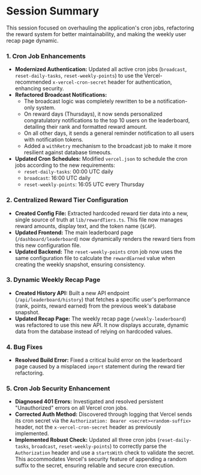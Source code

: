 # Session Summary

This session focused on overhauling the application's cron jobs, refactoring the reward system for better maintainability, and making the weekly user recap page dynamic.

### 1. Cron Job Enhancements
- **Modernized Authentication:** Updated all active cron jobs (`broadcast`, `reset-daily-tasks`, `reset-weekly-points`) to use the Vercel-recommended `x-vercel-cron-secret` header for authentication, enhancing security.
- **Refactored Broadcast Notifications:**
    - The broadcast logic was completely rewritten to be a notification-only system.
    - On reward days (Thursdays), it now sends personalized congratulatory notifications to the top 10 users on the leaderboard, detailing their rank and formatted reward amount.
    - On all other days, it sends a general reminder notification to all users with notification tokens.
    - Added a `withRetry` mechanism to the broadcast job to make it more resilient against database timeouts.
- **Updated Cron Schedules:** Modified `vercel.json` to schedule the cron jobs according to the new requirements:
    - `reset-daily-tasks`: 00:00 UTC daily
    - `broadcast`: 16:00 UTC daily
    - `reset-weekly-points`: 16:05 UTC every Thursday

### 2. Centralized Reward Tier Configuration
- **Created Config File:** Extracted hardcoded reward tier data into a new, single source of truth at `lib/rewardTiers.ts`. This file now manages reward amounts, display text, and the token name (`$CAP`).
- **Updated Frontend:** The main leaderboard page (`/dashboard/leaderboard`) now dynamically renders the reward tiers from this new configuration file.
- **Updated Backend:** The `reset-weekly-points` cron job now uses the same configuration file to calculate the `rewardEarned` value when creating the weekly snapshot, ensuring consistency.

### 3. Dynamic Weekly Recap Page
- **Created History API:** Built a new API endpoint (`/api/leaderboard/history`) that fetches a specific user's performance (rank, points, reward earned) from the previous week's database snapshot.
- **Updated Recap Page:** The weekly recap page (`/weekly-leaderboard`) was refactored to use this new API. It now displays accurate, dynamic data from the database instead of relying on hardcoded values.

### 4. Bug Fixes
- **Resolved Build Error:** Fixed a critical build error on the leaderboard page caused by a misplaced `import` statement during the reward tier refactoring.

### 5. Cron Job Security Enhancement
- **Diagnosed 401 Errors:** Investigated and resolved persistent "Unauthorized" errors on all Vercel cron jobs.
- **Corrected Auth Method:** Discovered through logging that Vercel sends its cron secret via the `Authorization: Bearer <secret><random-suffix>` header, not the `x-vercel-cron-secret` header as previously implemented.
- **Implemented Robust Check:** Updated all three cron jobs (`reset-daily-tasks`, `broadcast`, `reset-weekly-points`) to correctly parse the `Authorization` header and use a `startsWith` check to validate the secret. This accommodates Vercel's security feature of appending a random suffix to the secret, ensuring reliable and secure cron execution.